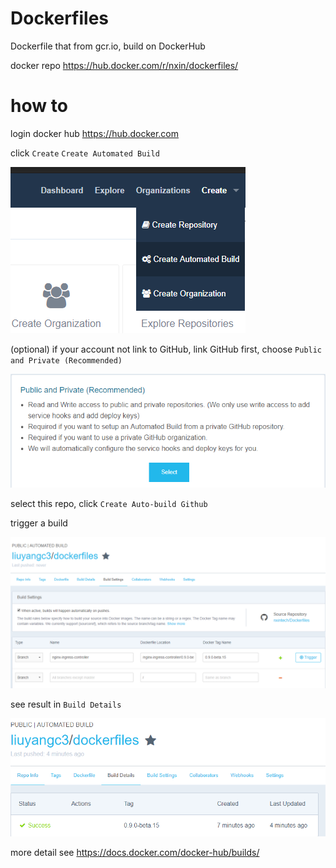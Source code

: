 # Dockerfiles
Dockerfile that from gcr.io, build on DockerHub

docker repo https://hub.docker.com/r/nxin/dockerfiles/

# how to
login docker hub https://hub.docker.com

click `Create` `Create Automated Build`

![](imgs/create.png)

(optional) if your account not link to GitHub, link GitHub first,
choose `Public and Private (Recommended)`

![](imgs/link.png)

select this repo, click `Create Auto-build Github`

trigger a build

![](imgs/build.png)


see result in `Build Details`


![](imgs/build2.png)

more detail see https://docs.docker.com/docker-hub/builds/
